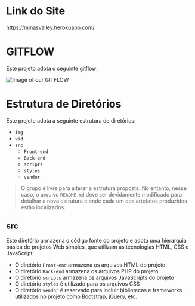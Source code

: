 # Link do Site

https://minasvalley.herokuapp.com/

# GITFLOW

Este projeto adota o seguinte gitflow:

![Image of our GITFLOW](https://github.com/bijooj/minas-valley/img/git/gitFlow.PNG)

# Estrutura de Diretórios

Este projeto adota a seguinte estrutura de diretórios:

- `img`
- `vid`
- `src`
  - `Front-end`
  - `Back-end`
  - `scripts`
  - `styles`
  - `vendor`

> O grupo é livre para alterar a estrutura proposta. No entanto, nesse
> caso, o arquivo `README.md` deve ser devidamente modificado para
> detalhar a nova estrutura e onde cada um dos artefatos produzidos
> estão localizados.

## src

Este diretório armazena o código fonte do projeto e adota uma hierarquia
básica de projetos Web simples, que utilizam as tecnologias HTML, CSS e
JavaScript:
 
- O diretório `Front-end` armazena os arquivos HTML do projeto
- O diretório `Back-end` armazena os arquivos PHP do projeto
- O diretório `scripts` armazena os arquivos JavaScripts do projeto
- O diretório `styles` é utilizado para os arquivos CSS
- O diretório `vendor` é reservado para incluir bibliotecas e frameworks
  utilizados no projeto como Bootstrap, jQuery, etc.
